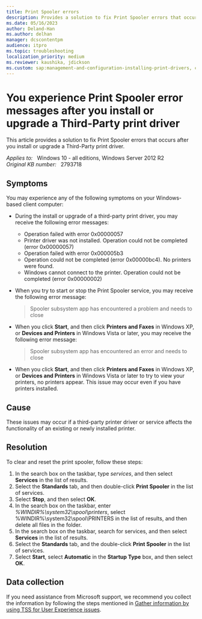 ```yaml
---
title: Print Spooler errors
description: Provides a solution to fix Print Spooler errors that occurs after you install or upgrade a Third-Party print driver.
ms.date: 05/16/2023
author: Deland-Han
ms.author: delhan
manager: dcscontentpm
audience: itpro
ms.topic: troubleshooting
localization_priority: medium
ms.reviewer: kaushika, jdickson
ms.custom: sap:management-and-configuration-installing-print-drivers, csstroubleshoot
---
```

# You experience Print Spooler error messages after you install or upgrade a Third-Party print driver

This article provides a solution to fix Print Spooler errors that occurs after you install or upgrade a Third-Party print driver.

_Applies to:_ &nbsp; Windows 10 - all editions, Windows Server 2012 R2  
_Original KB number:_ &nbsp; 2793718

## Symptoms

You may experience any of the following symptoms on your Windows-based client computer:

- During the install or upgrade of a third-party print driver, you may receive the following error messages:

  - Operation failed with error 0x00000057
  - Printer driver was not installed.  Operation could not be completed (error 0x00000057)
  - Operation failed with error 0x000005b3
  - Operation could not be completed (error 0x00000bc4). No printers were found.
  - Windows cannot connect to the printer. Operation could not be completed (error 0x00000002)

- When you try to start or stop the Print Spooler service, you may receive the following error message:

    > Spooler subsystem app has encountered a problem and needs to close

- When you click **Start**, and then click **Printers and Faxes** in Windows XP, or **Devices and Printers** in Windows Vista or later, you may receive the following error message:

    > Spooler subsystem app has encountered an error and needs to close

- When you click **Start**, and then click **Printers and Faxes** in Windows XP, or **Devices and Printers** in Windows Vista or later to try to view your printers, no printers appear.  This issue may occur even if you have printers installed.

## Cause

These issues may occur if a third-party printer driver or service affects the functionality of an existing or newly installed printer.

## Resolution

To clear and reset the print spooler, follow these steps:

1. In the search box on the taskbar, type *services*, and then select **Services** in the list of results.
2. Select the **Standards** tab, and then double-click **Print Spooler** in the list of services.
3. Select **Stop**, and then select **OK**.
4. In the search box on the taskbar, enter *%WINDIR%\system32\spool\printers*, select %WINDIR%\system32\spool\PRINTERS in the list of results, and then delete all files in the folder.
5. In the search box on the taskbar, search for services, and then select **Services** in the list of results.
6. Select the **Standards** tab, and the double-click **Print Spooler** in the list of services.
7. Select **Start**, select **Automatic** in the **Startup Type** box, and then select **OK**.

## Data collection

If you need assistance from Microsoft support, we recommend you collect the information by following the steps mentioned in [Gather information by using TSS for User Experience issues](../../windows-client/windows-troubleshooters/gather-information-using-tss-user-experience.md#printing).
